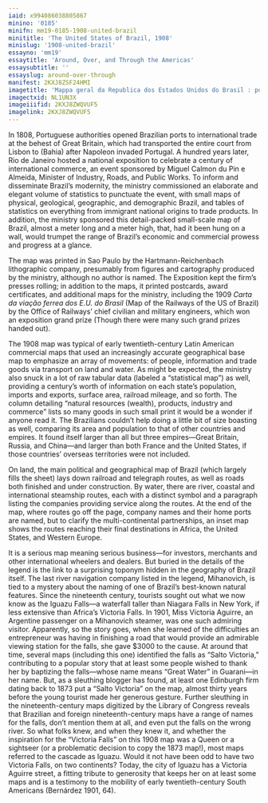 ```yaml
---
iaid: x994086038805867
minino: '0185'
minifn: mm19-0185-1908-united-brazil
minititle: 'The United States of Brazil, 1908'
minislug: '1908-united-brazil'
essayno: 'mm19'
essaytitle: 'Around, Over, and Through the Americas'
essaysubtitle: ''
essayslug: around-over-through
manifest: 2KXJ8ZSF24HMI
imagetitle: 'Mappa geral da Republica dos Estados Unidos do Brasil : publicado por occasiaÌƒo da ExposicÌ§Ì§aÌƒo Nacional de 1908 por ordem do Exmo. Snr. Ministro da...'
imagectxid: NL1UN3X
imageiiifid: 2KXJ8ZWQVUF5
imagelink: 2KXJ8ZWQVUF5
---
```

In 1808, Portuguese authorities opened Brazilian ports to international trade at the behest of Great Britain, which had transported the entire court from Lisbon to (Bahia) after Napoleon invaded Portugal. A hundred years later, Rio de Janeiro hosted a national exposition to celebrate a century of international commerce, an event sponsored by Miguel Calmon du Pin e Almeida, Minister of Industry, Roads, and Public Works. To inform and disseminate Brazil’s modernity, the ministry commissioned an elaborate and elegant volume of statistics to punctuate the event, with small maps of physical, geological, geographic, and demographic Brazil, and tables of statistics on everything from immigrant national origins to trade products. In addition, the ministry sponsored this detail-packed small-scale map of Brazil, almost a meter long and a meter high, that, had it been hung on a wall, would trumpet the range of Brazil’s economic and commercial prowess and progress at a glance. 

The map was printed in Sao Paulo by the Hartmann-Reichenbach lithographic company, presumably from figures and cartography produced by the ministry, although no author is named. The Exposition kept the firm’s presses rolling; in addition to the maps, it printed postcards, award certificates, and additional maps for the ministry, including the 1909 _Carta da viação ferrea dos E.U. do Brasil_ (Map of the Railways of the US of Brazil) by the Office of Railways’ chief civilian and military engineers, which won an exposition grand prize (Though there were many such grand prizes handed out). 

The 1908 map was typical of early twentieth-century Latin American commercial maps that used an increasingly accurate geographical base map to emphasize an array of movements: of people, information and trade goods via transport on land and water. As might be expected, the ministry also snuck in a lot of raw tabular data (labeled a “statistical map”) as well, providing a century’s worth of information on each state’s population, imports and exports, surface area, railroad mileage, and so forth. The column detailing “natural resources (wealth), products, industry and commerce” lists so many goods in such small print it would be a wonder if anyone read it. The Brazilians couldn’t help doing a little bit of size boasting as well, comparing its area and population to that of other countries and empires. It found itself larger than all but three empires—Great Britain, Russia, and China—and larger than both France and the United States, if those countries’ overseas territories were not included. 

On land, the main political and geographical map of Brazil (which largely fills the sheet) lays down railroad and telegraph routes, as well as roads both finished and under construction. By water, there are river, coastal and international steamship routes, each with a distinct symbol and a paragraph listing the companies providing service along the routes. At the end of the map, where routes go off the page, company names and their home ports are named, but to clarify the multi-continental partnerships, an inset map shows the routes reaching their final destinations in Africa, the United States, and Western Europe. 

It is a serious map meaning serious business—for investors, merchants and other international wheelers and dealers. But buried in the details of the legend is the link to a surprising toponym hidden in the geography of Brazil itself. The last river navigation company listed in the legend, Mihanovich, is tied to a mystery about the naming of one of Brazil’s best-known natural features. Since the nineteenth century, tourists sought out what we now know as the Iguazu Falls—a waterfall taller than Niagara Falls in New York, if less extensive than Africa’s Victoria Falls. In 1901, Miss Victoria Aguirre, an Argentine passenger on a Mihanovich steamer, was one such admiring visitor. Apparently, so the story goes, when she learned of the difficulties an entrepreneur was having in finishing a road that would provide an admirable viewing station for the falls, she gave $3000 to the cause. At around that time, several maps (including this one) identified the falls as “Salto Victoria,” contributing to a popular story that at least some people wished to thank her by baptizing the falls—whose name means “Great Water” in Guarani—in her name. But, as a sleuthing blogger has found, at least one Edinburgh firm dating back to 1873 put a “Salto Victoria” on the map, almost thirty years before the young tourist made her generous gesture. Further sleuthing in the nineteenth-century maps digitized by the Library of Congress reveals that Brazilian and foreign nineteenth-century maps have a range of names for the falls, don’t mention them at all, and even put the falls on the wrong river. So what folks knew, and when they knew it, and whether the inspiration for the “Victoria Falls” on this 1908 map was a Queen or a sightseer (or a problematic decision to copy the 1873 map!), most maps referred to the cascade as Iguazu. Would it not have been odd to have two Victoria Falls, on two continents? Today, the city of Iguazu has a Victoria Aguirre street, a fitting tribute to generosity that keeps her on at least some maps and is a testimony to the mobility of early twentieth-century South Americans (Bernárdez 1901, 64). 

